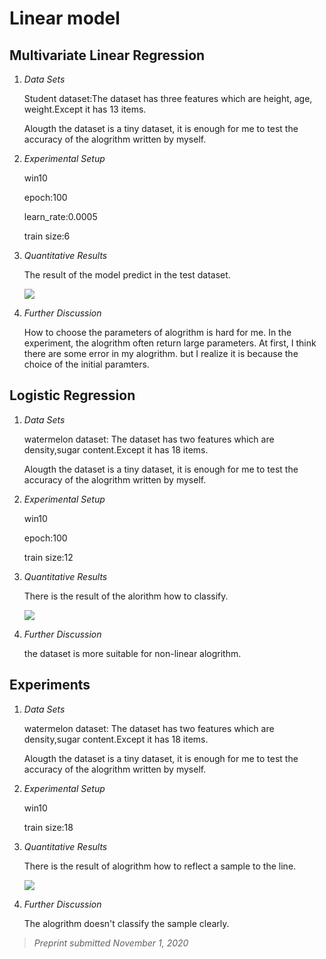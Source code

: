 # Linear model

## Multivariate Linear Regression

1. *Data Sets*

   Student dataset:The dataset has three features which are height, age, weight.Except it has 13 items.

   Alougth the dataset is a tiny dataset, it is enough for me to test the accuracy of  the alogrithm written by myself.

2. *Experimental Setup*

   win10

   epoch:100

   learn_rate:0.0005

   train size:6

5. *Quantitative Results*

   The result of the model predict in the test dataset.

   ![](模板.assets/mutiLinearRegression.png)

   

6. *Further Discussion*

   How to choose the parameters of alogrithm is hard for me. In the experiment, the alogrithm often return  large parameters.  At first, I think there are some error in my alogrithm. but I realize it is because the choice of the initial paramters.

## Logistic Regression

1. *Data Sets*

   watermelon dataset: The dataset has two features which are density,sugar content.Except it has 18 items.

   Alougth the dataset is a tiny dataset, it is enough for me to test the accuracy of  the alogrithm written by myself.

2. *Experimental Setup*

   win10

   epoch:100

   train size:12

3. *Quantitative Results*

   There is the  result of the alorithm how to classify.

   ![](模板.assets/logisticRegression.png)

4. *Further Discussion*

   the dataset is more suitable for non-linear alogrithm.

## Experiments

1. *Data Sets*

   watermelon dataset: The dataset has two features which are density,sugar content.Except it has 18 items.

   Alougth the dataset is a tiny dataset, it is enough for me to test the accuracy of  the alogrithm written by myself.

   

2. *Experimental Setup*

   win10

   train size:18

3. *Quantitative Results*

   There is the result of alogrithm how to reflect a sample to the line.

   ![](模板.assets/LDA.png)

   

4. *Further Discussion*

   The alogrithm doesn't classify the sample clearly.

> *Preprint submitted  November 1, 2020*